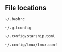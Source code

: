 ## File locations

`~/.bashrc`

`~/.gitconfig`

`~/.config/starship.toml`

`~/.config/tmux/tmux.conf`
